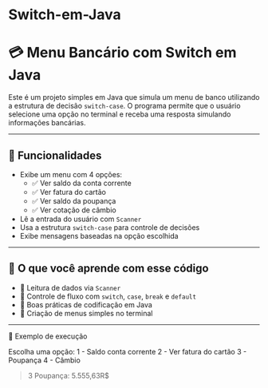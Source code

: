 # Switch-em-Java

# 💳 Menu Bancário com Switch em Java

Este é um projeto simples em Java que simula um menu de banco utilizando a estrutura de decisão `switch-case`. O programa permite que o usuário selecione uma opção no terminal e receba uma resposta simulando informações bancárias.

---

## 🚀 Funcionalidades

- Exibe um menu com 4 opções:
  - ✅ Ver saldo da conta corrente
  - ✅ Ver fatura do cartão
  - ✅ Ver saldo da poupança
  - ✅ Ver cotação de câmbio
- Lê a entrada do usuário com `Scanner`
- Usa a estrutura `switch-case` para controle de decisões
- Exibe mensagens baseadas na opção escolhida

---

## 🧠 O que você aprende com esse código

- 📌 Leitura de dados via `Scanner`
- 📌 Controle de fluxo com `switch`, `case`, `break` e `default`
- 📌 Boas práticas de codificação em Java
- 📌 Criação de menus simples no terminal

---
🧪 Exemplo de execução

Escolha uma opção: 
1 - Saldo conta corrente
2 - Ver fatura do cartão
3 - Poupança
4 - Câmbio

> 3
Poupança: 5.555,63R$

